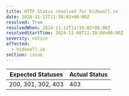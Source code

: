 ```yaml
---
title: HTTP Status resolved for hidewall.io
date: 2024-11-12T11:34:02+00:00Z
resolved: True
resolvedWhen: 2024-11-12T11:34:02+00:00Z
resolvedStartTime: 2024-11-08T11:28:04+00:00Z
severity: notice
affected:
  - hidewall.io
section: issue
---
```


| Expected Statuses | Actual Status  |
|-------------------|----------------|
| 200, 301, 302, 403 | 403 |
